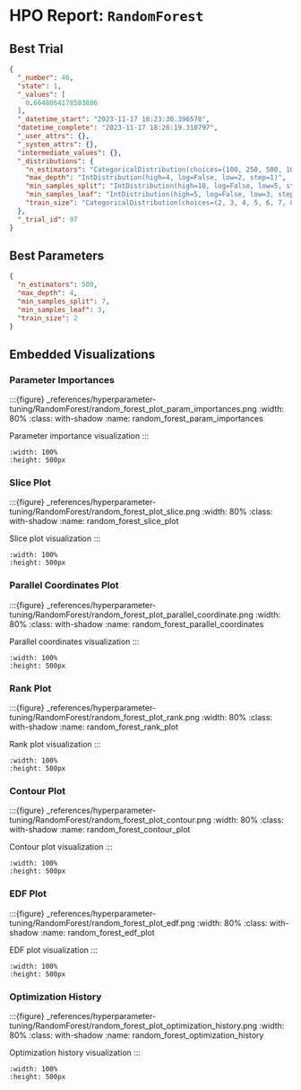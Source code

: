 # HPO Report: `RandomForest`

## Best Trial
```json
{
  "_number": 46,
  "state": 1,
  "_values": [
    0.6648064178583886
  ],
  "_datetime_start": "2023-11-17 18:23:30.396578",
  "datetime_complete": "2023-11-17 18:26:19.310797",
  "_user_attrs": {},
  "_system_attrs": {},
  "intermediate_values": {},
  "_distributions": {
    "n_estimators": "CategoricalDistribution(choices=(100, 250, 500, 1000))",
    "max_depth": "IntDistribution(high=4, log=False, low=2, step=1)",
    "min_samples_split": "IntDistribution(high=10, log=False, low=5, step=1)",
    "min_samples_leaf": "IntDistribution(high=5, log=False, low=3, step=1)",
    "train_size": "CategoricalDistribution(choices=(2, 3, 4, 5, 6, 7, 8, 9, 10))"
  },
  "_trial_id": 97
}
```

## Best Parameters
```json
{
  "n_estimators": 500,
  "max_depth": 4,
  "min_samples_split": 7,
  "min_samples_leaf": 3,
  "train_size": 2
}
```

## Embedded Visualizations

### Parameter Importances
:::{figure} _references/hyperparameter-tuning/RandomForest/random_forest_plot_param_importances.png
:width: 80%
:class: with-shadow
:name: random_forest_param_importances

Parameter importance visualization
:::

```{iframe} _references/hyperparameter-tuning/RandomForest/random_forest_plot_param_importances.html
:width: 100%
:height: 500px
```

### Slice Plot
:::{figure} _references/hyperparameter-tuning/RandomForest/random_forest_plot_slice.png
:width: 80%
:class: with-shadow
:name: random_forest_slice_plot

Slice plot visualization
:::

```{iframe} _references/hyperparameter-tuning/RandomForest/random_forest_plot_slice.html
:width: 100%
:height: 500px
```

### Parallel Coordinates Plot
:::{figure} _references/hyperparameter-tuning/RandomForest/random_forest_plot_parallel_coordinate.png
:width: 80%
:class: with-shadow
:name: random_forest_parallel_coordinates

Parallel coordinates visualization
:::

```{iframe} _references/hyperparameter-tuning/RandomForest/random_forest_plot_parallel_coordinate.html
:width: 100%
:height: 500px
```

### Rank Plot
:::{figure} _references/hyperparameter-tuning/RandomForest/random_forest_plot_rank.png
:width: 80%
:class: with-shadow
:name: random_forest_rank_plot

Rank plot visualization
:::

```{iframe} _references/hyperparameter-tuning/RandomForest/random_forest_plot_rank.html
:width: 100%
:height: 500px
```

### Contour Plot
:::{figure} _references/hyperparameter-tuning/RandomForest/random_forest_plot_contour.png
:width: 80%
:class: with-shadow
:name: random_forest_contour_plot

Contour plot visualization
:::

```{iframe} _references/hyperparameter-tuning/RandomForest/random_forest_plot_contour.html
:width: 100%
:height: 500px
```

### EDF Plot
:::{figure} _references/hyperparameter-tuning/RandomForest/random_forest_plot_edf.png
:width: 80%
:class: with-shadow
:name: random_forest_edf_plot

EDF plot visualization
:::

```{iframe} _references/hyperparameter-tuning/RandomForest/random_forest_plot_edf.html
:width: 100%
:height: 500px
```

### Optimization History
:::{figure} _references/hyperparameter-tuning/RandomForest/random_forest_plot_optimization_history.png
:width: 80%
:class: with-shadow
:name: random_forest_optimization_history

Optimization history visualization
:::

```{iframe} _references/hyperparameter-tuning/RandomForest/random_forest_plot_optimization_history.html
:width: 100%
:height: 500px
```
